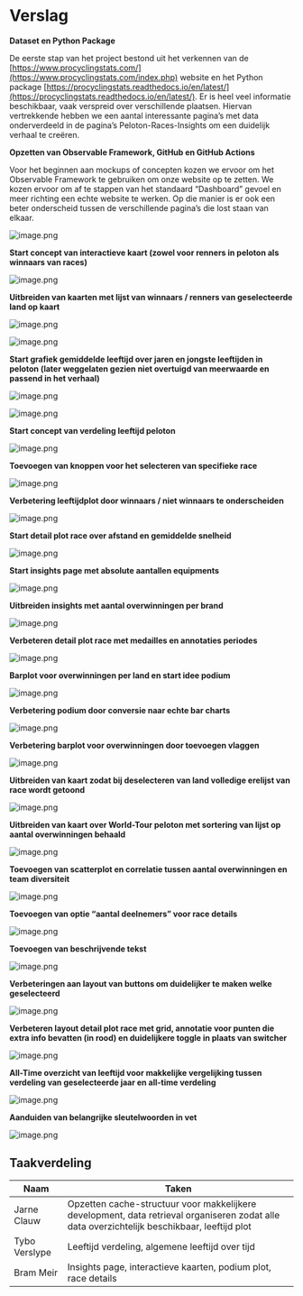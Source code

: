 # Verslag

**Dataset en Python Package**

De eerste stap van het project bestond uit het verkennen van de [https://www.procyclingstats.com/](https://www.procyclingstats.com/index.php) website en het Python package [https://procyclingstats.readthedocs.io/en/latest/](https://procyclingstats.readthedocs.io/en/latest/). Er is heel veel informatie beschikbaar, vaak verspreid over verschillende plaatsen. Hiervan vertrekkende hebben we een aantal interessante pagina’s met data onderverdeeld in de pagina’s Peloton-Races-Insights om een duidelijk verhaal te creëren.

**Opzetten van Observable Framework, GitHub en GitHub Actions**

Voor het beginnen aan mockups of concepten kozen we ervoor om het Observable Framework te gebruiken om onze website op te zetten. We kozen ervoor om af te stappen van het standaard “Dashboard” gevoel en meer richting een echte website te werken. Op die manier is er ook een beter onderscheid tussen de verschillende pagina’s die lost staan van elkaar. 

![image.png](image.png)

**Start concept van interactieve kaart (zowel voor renners in peloton als winnaars van races)**

![image.png](image%201.png)

**Uitbreiden van kaarten met lijst van winnaars / renners van geselecteerde land op kaart**

![image.png](image%202.png)

![image.png](image%203.png)

**Start grafiek gemiddelde leeftijd over jaren en jongste leeftijden in peloton (later weggelaten gezien niet overtuigd van meerwaarde en passend in het verhaal)**

![image.png](image%204.png)

![image.png](image%205.png)

**Start concept van verdeling leeftijd peloton**

![image.png](image%206.png)

**Toevoegen van knoppen voor het selecteren van specifieke race**

![image.png](image%207.png)

**Verbetering leeftijdplot door winnaars / niet winnaars te onderscheiden**

![image.png](image%208.png)

**Start detail plot race over afstand en gemiddelde snelheid**

![image.png](image%209.png)

**Start insights page met absolute aantallen equipments**

![image.png](image%2010.png)

**Uitbreiden insights met aantal overwinningen per brand**

![image.png](image%2011.png)

**Verbeteren detail plot race met medailles en annotaties periodes**

![image.png](image%2012.png)

**Barplot voor overwinningen per land en start idee podium**

![image.png](image%2013.png)

**Verbetering podium door conversie naar echte bar charts**

![image.png](image%2014.png)

**Verbetering barplot voor overwinningen door toevoegen vlaggen**

![image.png](image%2015.png)

**Uitbreiden van kaart zodat bij deselecteren van land volledige erelijst van race wordt getoond**

![image.png](image%2016.png)

**Uitbreiden van kaart over World-Tour peloton met sortering van lijst op aantal overwinningen behaald**

![image.png](image%2017.png)

**Toevoegen van scatterplot en correlatie tussen aantal overwinningen en team diversiteit**

![image.png](image%2018.png)

**Toevoegen van optie “aantal deelnemers” voor race details**

![image.png](image%2019.png)

**Toevoegen van beschrijvende tekst**

![image.png](1a0c30b2-a580-427f-8d91-fef109b85e69.png)

**Verbeteringen aan layout van buttons om duidelijker te maken welke geselecteerd**

![image.png](image%2020.png)

**Verbeteren layout detail plot race met grid, annotatie voor punten die extra info bevatten (in rood) en duidelijkere toggle in plaats van switcher**

![image.png](image%2021.png)

**All-Time overzicht van leeftijd voor makkelijke vergelijking tussen verdeling van geselecteerde jaar en all-time verdeling**

![image.png](image%2022.png)

**Aanduiden van belangrijke sleutelwoorden in vet**

![image.png](image%2023.png)

## **Taakverdeling**

| **Naam** | **Taken** |
| --- | --- |
| Jarne Clauw | Opzetten cache-structuur voor makkelijkere development, data retrieval organiseren zodat alle data overzichtelijk beschikbaar, leeftijd plot |
| Tybo Verslype | Leeftijd verdeling, algemene leeftijd over tijd |
| Bram Meir | Insights page, interactieve kaarten, podium plot, race details |
